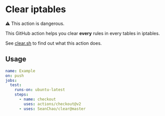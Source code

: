# Clear iptables

⚠ This action is dangerous.

This GitHub action helps you clear **every** rules in every tables in iptables.

See [clear.sh](clear.sh) to find out what this action does.

## Usage

```yml
name: Example
on: push
jobs:
  test:
    runs-on: ubuntu-latest
    steps:
      - name: checkout
        uses: actions/checkout@v2
      - uses: SeanChao/clear@master
```
